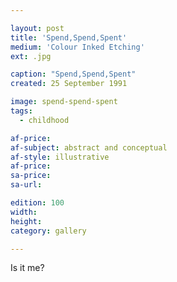 ```yaml
---

layout: post
title: 'Spend,Spend,Spent'
medium: 'Colour Inked Etching'
ext: .jpg

caption: "Spend,Spend,Spent"
created: 25 September 1991

image: spend-spend-spent
tags:
  - childhood

af-price:
af-subject: abstract and conceptual
af-style: illustrative
af-price:
sa-price:
sa-url:

edition: 100
width:
height:
category: gallery

---
```

Is it me?
